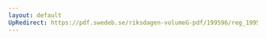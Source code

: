```yaml
---
layout: default
UpRedirect: https://pdf.swedeb.se/riksdagen-volumeG-pdf/199596/reg_199596/reg_199596_0143.pdf
---
```


